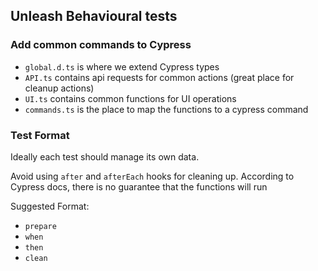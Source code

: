 ## Unleash Behavioural tests

### Add common commands to Cypress

-   `global.d.ts` is where we extend Cypress types
-   `API.ts` contains api requests for common actions (great place for cleanup actions)
-   `UI.ts` contains common functions for UI operations
-   `commands.ts` is the place to map the functions to a cypress command

### Test Format

Ideally each test should manage its own data.

Avoid using `after` and `afterEach` hooks for cleaning up. According to Cypress docs, there is no guarantee that the functions will run

Suggested Format:

-   `prepare`
-   `when`
-   `then`
-   `clean`
